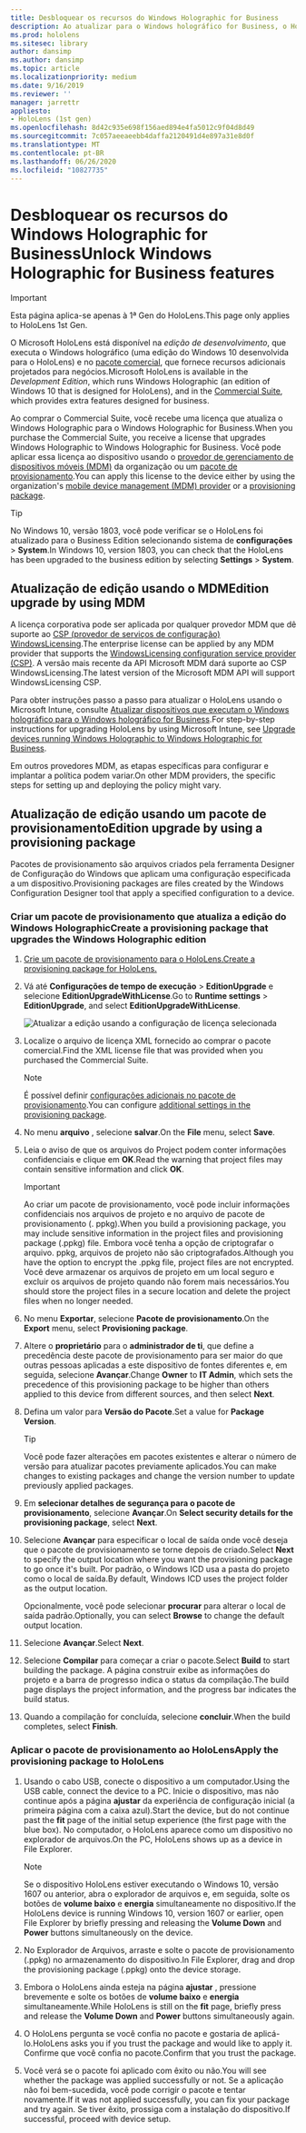 ```yaml
---
title: Desbloquear os recursos do Windows Holographic for Business
description: Ao atualizar para o Windows holográfico for Business, o HoloLens fornece recursos extras projetados para empresas.
ms.prod: hololens
ms.sitesec: library
author: dansimp
ms.author: dansimp
ms.topic: article
ms.localizationpriority: medium
ms.date: 9/16/2019
ms.reviewer: ''
manager: jarrettr
appliesto:
- HoloLens (1st gen)
ms.openlocfilehash: 8d42c935e698f156aed894e4fa5012c9f04d8d49
ms.sourcegitcommit: 7c057aeeaeebb4daffa2120491d4e897a31e8d0f
ms.translationtype: MT
ms.contentlocale: pt-BR
ms.lasthandoff: 06/26/2020
ms.locfileid: "10827735"
---
```

# <span data-ttu-id="0595a-103">Desbloquear os recursos do Windows Holographic for Business</span><span class="sxs-lookup"><span data-stu-id="0595a-103">Unlock Windows Holographic for Business features</span></span>

> [!IMPORTANT]
> <span data-ttu-id="0595a-104">Esta página aplica-se apenas à 1ª Gen do HoloLens.</span><span class="sxs-lookup"><span data-stu-id="0595a-104">This page only applies to HoloLens 1st Gen.</span></span>

<span data-ttu-id="0595a-105">O Microsoft HoloLens está disponível na *edição de desenvolvimento*, que executa o Windows holográfico (uma edição do Windows 10 desenvolvida para o HoloLens) e no [pacote comercial](hololens-commercial-features.md), que fornece recursos adicionais projetados para negócios.</span><span class="sxs-lookup"><span data-stu-id="0595a-105">Microsoft HoloLens is available in the *Development Edition*, which runs Windows Holographic (an edition of Windows 10 that is designed for HoloLens), and in the [Commercial Suite](hololens-commercial-features.md), which provides extra features designed for business.</span></span>

<span data-ttu-id="0595a-106">Ao comprar o Commercial Suite, você recebe uma licença que atualiza o Windows Holographic para o Windows Holographic for Business.</span><span class="sxs-lookup"><span data-stu-id="0595a-106">When you purchase the Commercial Suite, you receive a license that upgrades Windows Holographic to Windows Holographic for Business.</span></span> <span data-ttu-id="0595a-107">Você pode aplicar essa licença ao dispositivo usando o [provedor de gerenciamento de dispositivos móveis (MDM)](#edition-upgrade-by-using-mdm) da organização ou um [pacote de provisionamento](#edition-upgrade-by-using-a-provisioning-package).</span><span class="sxs-lookup"><span data-stu-id="0595a-107">You can apply this license to the device either by using the organization's [mobile device management (MDM) provider](#edition-upgrade-by-using-mdm) or a [provisioning package](#edition-upgrade-by-using-a-provisioning-package).</span></span>

> [!TIP]
> <span data-ttu-id="0595a-108">No Windows 10, versão 1803, você pode verificar se o HoloLens foi atualizado para o Business Edition selecionando sistema de **configurações**  >  **System**.</span><span class="sxs-lookup"><span data-stu-id="0595a-108">In Windows 10, version 1803, you can check that the HoloLens has been upgraded to the business edition by selecting **Settings** > **System**.</span></span>

## <span data-ttu-id="0595a-109">Atualização de edição usando o MDM</span><span class="sxs-lookup"><span data-stu-id="0595a-109">Edition upgrade by using MDM</span></span>

<span data-ttu-id="0595a-110">A licença corporativa pode ser aplicada por qualquer provedor MDM que dê suporte ao [CSP (provedor de serviços de configuração) WindowsLicensing](https://msdn.microsoft.com/library/windows/hardware/dn904983.aspx).</span><span class="sxs-lookup"><span data-stu-id="0595a-110">The enterprise license can be applied by any MDM provider that supports the [WindowsLicensing configuration service provider (CSP)](https://msdn.microsoft.com/library/windows/hardware/dn904983.aspx).</span></span> <span data-ttu-id="0595a-111">A versão mais recente da API Microsoft MDM dará suporte ao CSP WindowsLicensing.</span><span class="sxs-lookup"><span data-stu-id="0595a-111">The latest version of the Microsoft MDM API will support WindowsLicensing CSP.</span></span>

<span data-ttu-id="0595a-112">Para obter instruções passo a passo para atualizar o HoloLens usando o Microsoft Intune, consulte [Atualizar dispositivos que executam o Windows holográfico para o Windows holográfico for Business](https://docs.microsoft.com/intune/holographic-upgrade).</span><span class="sxs-lookup"><span data-stu-id="0595a-112">For step-by-step instructions for upgrading HoloLens by using Microsoft Intune, see [Upgrade devices running Windows Holographic to Windows Holographic for Business](https://docs.microsoft.com/intune/holographic-upgrade).</span></span>

 <span data-ttu-id="0595a-113">Em outros provedores MDM, as etapas específicas para configurar e implantar a política podem variar.</span><span class="sxs-lookup"><span data-stu-id="0595a-113">On other MDM providers, the specific steps for setting up and deploying the policy might vary.</span></span>

## <span data-ttu-id="0595a-114">Atualização de edição usando um pacote de provisionamento</span><span class="sxs-lookup"><span data-stu-id="0595a-114">Edition upgrade by using a provisioning package</span></span>

<span data-ttu-id="0595a-115">Pacotes de provisionamento são arquivos criados pela ferramenta Designer de Configuração do Windows que aplicam uma configuração especificada a um dispositivo.</span><span class="sxs-lookup"><span data-stu-id="0595a-115">Provisioning packages are files created by the Windows Configuration Designer tool that apply a specified configuration to a device.</span></span>

### <span data-ttu-id="0595a-116">Criar um pacote de provisionamento que atualiza a edição do Windows Holographic</span><span class="sxs-lookup"><span data-stu-id="0595a-116">Create a provisioning package that upgrades the Windows Holographic edition</span></span>

1. [<span data-ttu-id="0595a-117">Crie um pacote de provisionamento para o HoloLens.</span><span class="sxs-lookup"><span data-stu-id="0595a-117">Create a provisioning package for HoloLens.</span></span>](hololens-provisioning.md)
1. <span data-ttu-id="0595a-118">Vá até **Configurações de tempo de execução** > **EditionUpgrade** e selecione **EditionUpgradeWithLicense**.</span><span class="sxs-lookup"><span data-stu-id="0595a-118">Go to **Runtime settings** > **EditionUpgrade**, and select **EditionUpgradeWithLicense**.</span></span>

    ![Atualizar a edição usando a configuração de licença selecionada](images/icd1.png)

1. <span data-ttu-id="0595a-120">Localize o arquivo de licença XML fornecido ao comprar o pacote comercial.</span><span class="sxs-lookup"><span data-stu-id="0595a-120">Find the XML license file that was provided when you purchased the Commercial Suite.</span></span>

    > [!NOTE]
    > <span data-ttu-id="0595a-121">É possível definir [configurações adicionais no pacote de provisionamento](hololens-provisioning.md).</span><span class="sxs-lookup"><span data-stu-id="0595a-121">You can configure [additional settings in the provisioning package](hololens-provisioning.md).</span></span>

1. <span data-ttu-id="0595a-122">No menu **arquivo** , selecione **salvar**.</span><span class="sxs-lookup"><span data-stu-id="0595a-122">On the **File** menu, select **Save**.</span></span> 

1. <span data-ttu-id="0595a-123">Leia o aviso de que os arquivos do Project podem conter informações confidenciais e clique em **OK**.</span><span class="sxs-lookup"><span data-stu-id="0595a-123">Read the warning that project files may contain sensitive information and click **OK**.</span></span>

    > [!IMPORTANT]
    > <span data-ttu-id="0595a-124">Ao criar um pacote de provisionamento, você pode incluir informações confidenciais nos arquivos de projeto e no arquivo de pacote de provisionamento (. ppkg).</span><span class="sxs-lookup"><span data-stu-id="0595a-124">When you build a provisioning package, you may include sensitive information in the project files and provisioning package (.ppkg) file.</span></span> <span data-ttu-id="0595a-125">Embora você tenha a opção de criptografar o arquivo. ppkg, arquivos de projeto não são criptografados.</span><span class="sxs-lookup"><span data-stu-id="0595a-125">Although you have the option to encrypt the .ppkg file, project files are not encrypted.</span></span> <span data-ttu-id="0595a-126">Você deve armazenar os arquivos de projeto em um local seguro e excluir os arquivos de projeto quando não forem mais necessários.</span><span class="sxs-lookup"><span data-stu-id="0595a-126">You should store the project files in a secure location and delete the project files when no longer needed.</span></span>

1. <span data-ttu-id="0595a-127">No menu **Exportar**, selecione **Pacote de provisionamento**.</span><span class="sxs-lookup"><span data-stu-id="0595a-127">On the **Export** menu, select **Provisioning package**.</span></span>

1. <span data-ttu-id="0595a-128">Altere o **proprietário** para o **administrador de ti**, que define a precedência deste pacote de provisionamento para ser maior do que outras pessoas aplicadas a este dispositivo de fontes diferentes e, em seguida, selecione **Avançar**.</span><span class="sxs-lookup"><span data-stu-id="0595a-128">Change **Owner** to **IT Admin**, which sets the precedence of this provisioning package to be higher than others applied to this device from different sources, and then select **Next**.</span></span>

1. <span data-ttu-id="0595a-129">Defina um valor para **Versão do Pacote**.</span><span class="sxs-lookup"><span data-stu-id="0595a-129">Set a value for **Package Version**.</span></span>

    > [!TIP]
    > <span data-ttu-id="0595a-130">Você pode fazer alterações em pacotes existentes e alterar o número de versão para atualizar pacotes previamente aplicados.</span><span class="sxs-lookup"><span data-stu-id="0595a-130">You can make changes to existing packages and change the version number to update previously applied packages.</span></span>

1. <span data-ttu-id="0595a-131">Em **selecionar detalhes de segurança para o pacote de provisionamento**, selecione **Avançar**.</span><span class="sxs-lookup"><span data-stu-id="0595a-131">On **Select security details for the provisioning package**, select **Next**.</span></span>

1. <span data-ttu-id="0595a-132">Selecione **Avançar** para especificar o local de saída onde você deseja que o pacote de provisionamento se torne depois de criado.</span><span class="sxs-lookup"><span data-stu-id="0595a-132">Select **Next** to specify the output location where you want the provisioning package to go once it's built.</span></span> <span data-ttu-id="0595a-133">Por padrão, o Windows ICD usa a pasta do projeto como o local de saída.</span><span class="sxs-lookup"><span data-stu-id="0595a-133">By default, Windows ICD uses the project folder as the output location.</span></span>

    <span data-ttu-id="0595a-134">Opcionalmente, você pode selecionar **procurar** para alterar o local de saída padrão.</span><span class="sxs-lookup"><span data-stu-id="0595a-134">Optionally, you can select **Browse** to change the default output location.</span></span>

1. <span data-ttu-id="0595a-135">Selecione **Avançar**.</span><span class="sxs-lookup"><span data-stu-id="0595a-135">Select **Next**.</span></span>

1. <span data-ttu-id="0595a-136">Selecione **Compilar** para começar a criar o pacote.</span><span class="sxs-lookup"><span data-stu-id="0595a-136">Select **Build** to start building the package.</span></span> <span data-ttu-id="0595a-137">A página construir exibe as informações do projeto e a barra de progresso indica o status da compilação.</span><span class="sxs-lookup"><span data-stu-id="0595a-137">The build page displays the project information, and the progress bar indicates the build status.</span></span>

1. <span data-ttu-id="0595a-138">Quando a compilação for concluída, selecione **concluir**.</span><span class="sxs-lookup"><span data-stu-id="0595a-138">When the build completes, select **Finish**.</span></span>

### <span data-ttu-id="0595a-139">Aplicar o pacote de provisionamento ao HoloLens</span><span class="sxs-lookup"><span data-stu-id="0595a-139">Apply the provisioning package to HoloLens</span></span>

1. <span data-ttu-id="0595a-140">Usando o cabo USB, conecte o dispositivo a um computador.</span><span class="sxs-lookup"><span data-stu-id="0595a-140">Using the USB cable, connect the device to a PC.</span></span> <span data-ttu-id="0595a-141">Inicie o dispositivo, mas não continue após a página **ajustar** da experiência de configuração inicial (a primeira página com a caixa azul).</span><span class="sxs-lookup"><span data-stu-id="0595a-141">Start the device, but do not continue past the **fit** page of the initial setup experience (the first page with the blue box).</span></span> <span data-ttu-id="0595a-142">No computador, o HoloLens aparece como um dispositivo no explorador de arquivos.</span><span class="sxs-lookup"><span data-stu-id="0595a-142">On the PC, HoloLens shows up as a device in File Explorer.</span></span>

    > [!NOTE]
    > <span data-ttu-id="0595a-143">Se o dispositivo HoloLens estiver executando o Windows 10, versão 1607 ou anterior, abra o explorador de arquivos e, em seguida, solte os botões de **volume baixo** e **energia** simultaneamente no dispositivo.</span><span class="sxs-lookup"><span data-stu-id="0595a-143">If the HoloLens device is running Windows 10, version 1607 or earlier, open File Explorer by briefly pressing and releasing the **Volume Down** and **Power** buttons simultaneously on the device.</span></span>

1. <span data-ttu-id="0595a-144">No Explorador de Arquivos, arraste e solte o pacote de provisionamento (.ppkg) no armazenamento do dispositivo.</span><span class="sxs-lookup"><span data-stu-id="0595a-144">In File Explorer, drag and drop the provisioning package (.ppkg) onto the device storage.</span></span>

1. <span data-ttu-id="0595a-145">Embora o HoloLens ainda esteja na página **ajustar** , pressione brevemente e solte os botões de **volume baixo** e **energia** simultaneamente.</span><span class="sxs-lookup"><span data-stu-id="0595a-145">While HoloLens is still on the **fit** page, briefly press and release the **Volume Down** and **Power** buttons simultaneously again.</span></span>

1. <span data-ttu-id="0595a-146">O HoloLens pergunta se você confia no pacote e gostaria de aplicá-lo.</span><span class="sxs-lookup"><span data-stu-id="0595a-146">HoloLens asks you if you trust the package and would like to apply it.</span></span> <span data-ttu-id="0595a-147">Confirme que você confia no pacote.</span><span class="sxs-lookup"><span data-stu-id="0595a-147">Confirm that you trust the package.</span></span>

1. <span data-ttu-id="0595a-148">Você verá se o pacote foi aplicado com êxito ou não.</span><span class="sxs-lookup"><span data-stu-id="0595a-148">You will see whether the package was applied successfully or not.</span></span> <span data-ttu-id="0595a-149">Se a aplicação não foi bem-sucedida, você pode corrigir o pacote e tentar novamente.</span><span class="sxs-lookup"><span data-stu-id="0595a-149">If it was not applied successfully, you can fix your package and try again.</span></span> <span data-ttu-id="0595a-150">Se tiver êxito, prossiga com a instalação do dispositivo.</span><span class="sxs-lookup"><span data-stu-id="0595a-150">If successful, proceed with device setup.</span></span>
